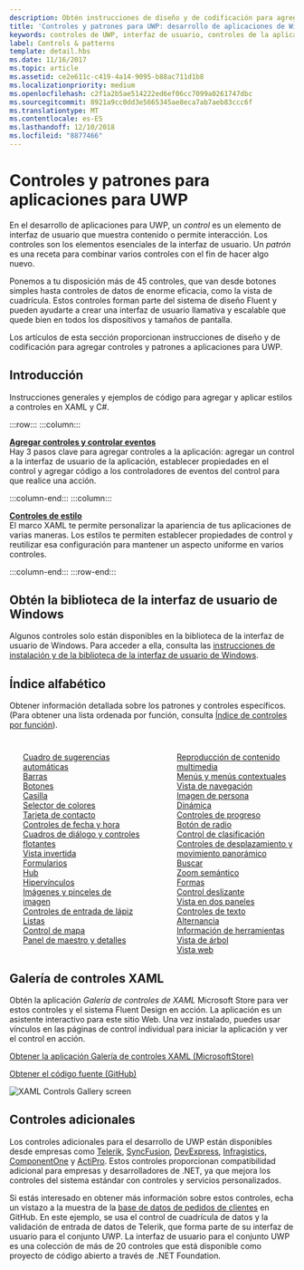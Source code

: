 ```yaml
---
description: Obtén instrucciones de diseño y de codificación para agregar controles y patrones a aplicaciones para UWP. Descubre más de 45 controles eficaces para su uso con la aplicación.
title: 'Controles y patrones para UWP: desarrollo de aplicaciones de Windows'
keywords: controles de UWP, interfaz de usuario, controles de la aplicación
label: Controls & patterns
template: detail.hbs
ms.date: 11/16/2017
ms.topic: article
ms.assetid: ce2e611c-c419-4a14-9095-b88ac711d1b8
ms.localizationpriority: medium
ms.openlocfilehash: c2f1a2b5ae514222ed6ef06cc7099a0261747dbc
ms.sourcegitcommit: 8921a9cc0dd3e5665345ae8eca7ab7aeb83ccc6f
ms.translationtype: MT
ms.contentlocale: es-ES
ms.lasthandoff: 12/10/2018
ms.locfileid: "8877466"
---
```

# <a name="controls-and-patterns-for-uwp-apps"></a>Controles y patrones para aplicaciones para UWP
 

En el desarrollo de aplicaciones para UWP, un <i>control</i> es un elemento de interfaz de usuario que muestra contenido o permite interacción. Los controles son los elementos esenciales de la interfaz de usuario. Un <i>patrón</i> es una receta para combinar varios controles con el fin de hacer algo nuevo.

Ponemos a tu disposición más de 45 controles, que van desde botones simples hasta controles de datos de enorme eficacia, como la vista de cuadrícula.  Estos controles forman parte del sistema de diseño Fluent y pueden ayudarte a crear una interfaz de usuario llamativa y escalable que quede bien en todos los dispositivos y tamaños de pantalla. 

Los artículos de esta sección proporcionan instrucciones de diseño y de codificación para agregar controles y patrones a aplicaciones para UWP. 

## <a name="intro"></a>Introducción

Instrucciones generales y ejemplos de código para agregar y aplicar estilos a controles en XAML y C#.

:::row:::
    :::column:::
      <p><b><a href="controls-and-events-intro.md">Agregar controles y controlar eventos</a></b> <br/>
Hay 3 pasos clave para agregar controles a la aplicación: agregar un control a la interfaz de usuario de la aplicación, establecer propiedades en el control y agregar código a los controladores de eventos del control para que realice una acción.</p>
    :::column-end:::
    :::column:::
      <p><b><a href="xaml-styles.md">Controles de estilo</a></b> <br/>
El marco XAML te permite personalizar la apariencia de tus aplicaciones de varias maneras. Los estilos te permiten establecer propiedades de control y reutilizar esa configuración para mantener un aspecto uniforme en varios controles.</p>
    :::column-end:::
:::row-end:::

## <a name="get-the-windows-ui-library"></a>Obtén la biblioteca de la interfaz de usuario de Windows
Algunos controles solo están disponibles en la biblioteca de la interfaz de usuario de Windows. Para acceder a ella, consulta las [instrucciones de instalación y de la biblioteca de la interfaz de usuario de Windows](/uwp/toolkits/winui/).

## <a name="alphabetical-index"></a>Índice alfabético 

Obtener información detallada sobre los patrones y controles específicos. (Para obtener una lista ordenada por función, consulta <a href="controls-by-function.md">Índice de controles por función</a>).

<div style="column-count: 2; column-gap: 40px; margin-top: 40px;" >
<ul style="margin-top: 0px; padding-top: 0px; list-style-type: none;">
<li style="list-style-type: none;"><a href="auto-suggest-box.md">Cuadro de sugerencias automáticas</a></li>

<li style="list-style-type: none;"><a href="app-bars.md">Barras</a></li>

<li style="list-style-type: none;"><a href="buttons.md">Botones</a></li>

<li style="list-style-type: none;"><a href="checkbox.md">Casilla </a></li>

<li style="list-style-type: none;"><a href="color-picker.md">Selector de colores</a></li>

<li style="list-style-type: none;"><a href="contact-card.md">Tarjeta de contacto</a></li>

<li style="list-style-type: none;"><a href="date-and-time.md">Controles de fecha y hora</a></li>

<li style="list-style-type: none;"><a href="dialogs-and-flyouts/index.md">Cuadros de diálogo y controles flotantes</a></li>

<li style="list-style-type: none;"><a href="flipview.md">Vista invertida</a></li>

<li style="list-style-type: none;"><a href="forms.md">Formularios</a></li>

<li style="list-style-type: none;"><a href="hub.md">Hub</a></li>

<li style="list-style-type: none;"><a href="hyperlinks.md">Hipervínculos</a></li>

<li style="list-style-type: none;"><a href="images-imagebrushes.md">Imágenes y pinceles de imagen</a></li>

<li style="list-style-type: none;"><a href="inking-controls.md">Controles de entrada de lápiz</a></li>

<li style="list-style-type: none;"><a href="lists.md">Listas</a></li>

<li style="list-style-type: none;"><a href="../../maps-and-location/controls-map.md">Control de mapa</a></li>

<li style="list-style-type: none;"><a href="master-details.md">Panel de maestro y detalles</a></li>

<li style="list-style-type: none;"><a href="media-playback.md">Reproducción de contenido multimedia</a></li>

<li style="list-style-type: none;"><a href="menus.md">Menús y menús contextuales</a></li>

<li style="list-style-type: none;"><a href="navigationview.md">Vista de navegación</a></li>

<li style="list-style-type: none;"><a href="person-picture.md">Imagen de persona</a></li>

<li style="list-style-type: none;"><a href="pivot.md">Dinámica</a></li>

<li style="list-style-type: none;"><a href="progress-controls.md">Controles de progreso</a></li>

<li style="list-style-type: none;"><a href="radio-button.md">Botón de radio</a></li>

<li style="list-style-type: none;"><a href="rating.md">Control de clasificación</a></li>

<li style="list-style-type: none;"><a href="scroll-controls.md">Controles de desplazamiento y movimiento panorámico</a></li>

<li style="list-style-type: none;"><a href="search.md">Buscar</a></li>

<li style="list-style-type: none;"><a href="semantic-zoom.md">Zoom semántico</a></li>

<li style="list-style-type: none;"><a href="shapes.md">Formas</a></li>

<li style="list-style-type: none;"><a href="slider.md">Control deslizante</a></li>

<li style="list-style-type: none;"><a href="split-view.md">Vista en dos paneles</a></li>

<li style="list-style-type: none;"><a href="text-controls.md">Controles de texto</a></li>


<li style="list-style-type: none;"><a href="toggles.md">Alternancia</a></li>
<li style="list-style-type: none;"><a href="tooltips.md">Información de herramientas</a></li>

<li style="list-style-type: none;"><a href="tree-view.md">Vista de árbol</a></li>

<li style="list-style-type: none;"><a href="web-view.md">Vista web</a></li>
</ul>
</div>

## <a name="xaml-controls-gallery"></a>Galería de controles XAML

Obtén la aplicación _Galería de controles de XAML_ Microsoft Store para ver estos controles y el sistema Fluent Design en acción. La aplicación es un asistente interactivo para este sitio Web. Una vez instalado, puedes usar vínculos en las páginas de control individual para iniciar la aplicación y ver el control en acción.

<a href="https://www.microsoft.com/store/productId/9MSVH128X2ZT">Obtener la aplicación Galería de controles XAML (MicrosoftStore)</a>

<a href="https://github.com/Microsoft/Windows-universal-samples/tree/master/Samples/XamlUIBasics">Obtener el código fuente (GitHub)</a>

<img src="images/xaml-controls-gallery.png" alt="XAML Controls Gallery screen" />

## <a name="additional-controls"></a>Controles adicionales

Los controles adicionales para el desarrollo de UWP están disponibles desde empresas como <a href="http://www.telerik.com/">Telerik</a>, <a href="https://www.syncfusion.com/products/uwp">SyncFusion</a>, <a href="https://www.devexpress.com/Products/NET/Controls/Win10Apps/">DevExpress</a>, <a href="http://www.infragistics.com/products/universal-windows-platform">Infragistics</a>, <a href="https://www.componentone.com/Studio/Platform/UWP">ComponentOne</a> y <a href="http://www.actiprosoftware.com/products/controls/universal">ActiPro</a>. Estos controles proporcionan compatibilidad adicional para empresas y desarrolladores de .NET, ya que mejora los controles del sistema estándar con controles y servicios personalizados.  

Si estás interesado en obtener más información sobre estos controles, echa un vistazo a la muestra de la <a href="https://github.com/Microsoft/Windows-appsample-customers-orders-database">base de datos de pedidos de clientes</a> en GitHub. En este ejemplo, se usa el control de cuadrícula de datos y la validación de entrada de datos de Telerik, que forma parte de su interfaz de usuario para el conjunto UWP. La interfaz de usuario para el conjunto UWP es una colección de más de 20 controles que está disponible como proyecto de código abierto a través de .NET Foundation.
